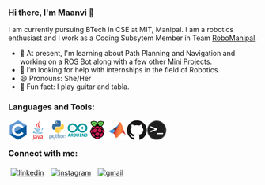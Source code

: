 ### Hi there, I'm Maanvi 👋

I am currently pursuing BTech in CSE at MIT, Manipal. I am a robotics enthusiast and I work as a Coding Subsytem Member in Team [RoboManipal](https://robomanipal.com/#/).  

- 🌱 At present, I'm learning about Path Planning and Navigation and working on a [ROS Bot](https://github.com/maanvisingh/ROS_Bot) along with a few other [Mini Projects](https://github.com/maanvisingh/Mini_Projects).
- 🤔 I’m looking for help with internships in the field of Robotics.   
- 😄 Pronouns: She/Her
- 🎵 Fun fact: I play guitar and tabla.
 
 ### Languages and Tools:
<img align="left" alt="" width="40px" src="https://github.com/devicons/devicon/blob/master/icons/c/c-original.svg" />
<img align="left" width="40px" src="https://github.com/devicons/devicon/blob/master/icons/java/java-original-wordmark.svg" />
<img align="left" width="40px" src="https://github.com/devicons/devicon/blob/master/icons/python/python-original-wordmark.svg" />
<img align="left" alt="" width="40px" src="https://github.com/devicons/devicon/blob/master/icons/arduino/arduino-original-wordmark.svg" />
<img align="left" width="40px" src="https://github.com/devicons/devicon/blob/master/icons/raspberrypi/raspberrypi-original.svg" />
<img align="left" alt="" width="40px" src="https://github.com/devicons/devicon/blob/master/icons/matlab/matlab-original.svg" />
<img align="left" alt="" width="100px" src="https://docs.pickit3d.com/en/2.0/_images/ros-logo.png" />
<img align="left" alt="" width="30px" src="https://www.pngkey.com/png/full/221-2216011_ros-gazebo-logo.png" />
<img align="left" alt="GitHub" width="40px" src="https://raw.githubusercontent.com/github/explore/78df643247d429f6cc873026c0622819ad797942/topics/github/github.png" />
<img align="left" alt="Terminal" width="40px" src="https://raw.githubusercontent.com/github/explore/80688e429a7d4ef2fca1e82350fe8e3517d3494d/topics/terminal/terminal.png" />
<img align="left" alt="" width="40px" src="https://i.ytimg.com/an/XD7HBFlIFMM/73075643-6561-4a39-a0e0-f9c3e426a06a_mq.jpg?v=5cb4d821" />
<br>
<br>

### Connect with me:
<p align="left"> 
<a href="https://www.linkedin.com/in/maanvi-singh-b163741a5/"><img alt="linkedin" width="6%" style="padding:5px" src="https://img.icons8.com/nolan/512/linkedin.png"/></a> 
<a href="https://www.instagram.com/maanvisingh_/"><img alt="instagram" width="6%" style="padding:5px" src="https://img.icons8.com/nolan/512/instagram-new.png"/></a> 
<a href="mailto: singhmaanvi3@gmail.com"><img alt="gmail" width="6%" style="padding:5px" src="https://img.icons8.com/nolan/512/gmail.png"/></a>
 </p>
 
